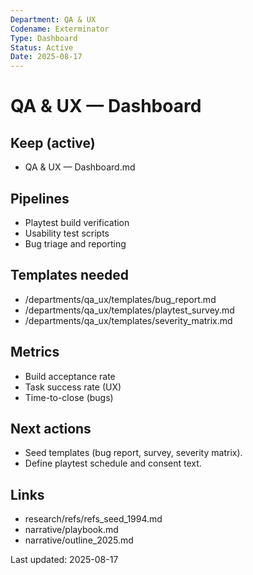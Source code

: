 ```yaml
---
Department: QA & UX
Codename: Exterminator
Type: Dashboard
Status: Active
Date: 2025-08-17
---
```


# QA & UX — Dashboard

## Keep (active)
- QA & UX — Dashboard.md

## Pipelines
- Playtest build verification
- Usability test scripts
- Bug triage and reporting

## Templates needed
- /departments/qa_ux/templates/bug_report.md
- /departments/qa_ux/templates/playtest_survey.md
- /departments/qa_ux/templates/severity_matrix.md

## Metrics
- Build acceptance rate
- Task success rate (UX)
- Time-to-close (bugs)

## Next actions
- Seed templates (bug report, survey, severity matrix).
- Define playtest schedule and consent text.

## Links
- research/refs/refs_seed_1994.md
- narrative/playbook.md
- narrative/outline_2025.md

Last updated: 2025-08-17
